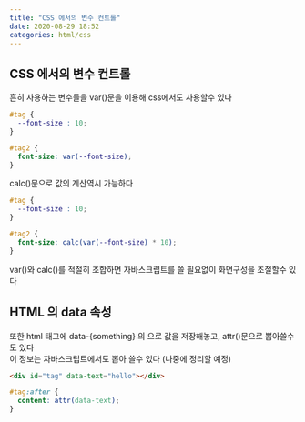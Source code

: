 ```yaml
---
title: "CSS 에서의 변수 컨트롤"
date: 2020-08-29 18:52
categories: html/css
---
```

## CSS 에서의 변수 컨트롤
흔히 사용하는 변수들을 var()문을 이용해 css에서도 사용할수 있다
``` css
#tag {
  --font-size : 10;
}

#tag2 {
  font-size: var(--font-size);
}
```
calc()문으로 값의 계산역시 가능하다
``` css
#tag {
  --font-size : 10;
}

#tag2 {
  font-size: calc(var(--font-size) * 10);
}
```
var()와 calc()를 적절히 조합하면 자바스크립트를 쓸 필요없이 화면구성을 조절할수 있다  
  
## HTML 의 data 속성
또한 html 태그에 data-{something} 의 으로 값을 저장해놓고, attr()문으로 뽑아쓸수도 있다  
이 정보는 자바스크립트에서도 뽑아 쓸수 있다 (나중에 정리할 예정)
``` html
<div id="tag" data-text="hello"></div>
```
``` css
#tag:after {
  content: attr(data-text);
}
```
